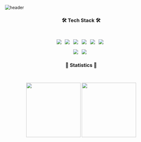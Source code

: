![header](https://capsule-render.vercel.app/api?type=waving&color=gradient&height=200&section=header&text=kimjunbo&fontSize=90&animation=fadeIn&fontAlignY=38&&descAlignY=51&descAlign=62)

  
<h3 align="center"><b>🛠 Tech Stack 🛠</b></h3></br>
<p align="center">	
<img src="https://img.shields.io/badge/Java-CC3D3D?style=flat-badge&logo=java&logoColor=withe"/> &nbsp 
<img src="https://img.shields.io/badge/Spring-6DB33F.svg?&flat&logo=Spring&logoColor=white"/> &nbsp 
<img src="https://img.shields.io/badge/-Spring%20Boot-6DB33F?logo=spring%20boot&logoColor=white"/> &nbsp 
<img src="https://img.shields.io/badge/-Spring%20MVC-6DB33F"/> &nbsp
<img src="https://img.shields.io/badge/-Spring%20Data%20JPA-6DB33F?"/> &nbsp
<img src="https://img.shields.io/badge/-MySQL-4479A1?logo=mysql&logoColor=white"/> &nbsp
<p align="center">	
<img src="https://img.shields.io/badge/JavaScript-F7DF1E?style=flat-badge&logo=JavaScript&logoColor=white"/> &nbsp
<img src="https://img.shields.io/badge/vue-4FC08D?style=flat-square&logo=Vue.js&logoColor=white"/> &nbsp
<br/>

<h3 align="center"><b>🌌 Statistics 🌌</b></h3></br>
<p align="center">	
<img align="center" style="height:180px" src="https://github-readme-stats.vercel.app/api?username=kimjunbo&show_icons=true&include_all_commits=true&theme=gruvbox&hide_border=true"/>
<img align="center" style="height:180px; width:auto;" src="https://github-readme-stats.vercel.app/api/top-langs/?username=kimjunbo&layout=compact&theme=gruvbox&hide_border=true" />
